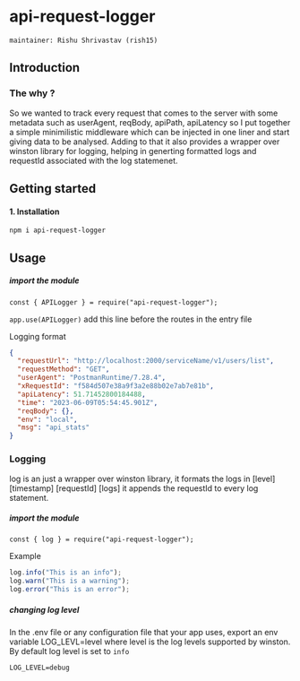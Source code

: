 # api-request-logger

`maintainer: Rishu Shrivastav (rish15)`

## Introduction

### The why ?

So we wanted to track every request that comes to the server with some metadata such as userAgent, reqBody, apiPath, apiLatency so I put together a simple minimilistic middleware which can be injected in one liner and start giving data to be analysed.
Adding to that it also provides a wrapper over winston library for logging, helping in generting formatted logs and requestId associated with the log statemenet.

## Getting started

#### 1. Installation

`npm i api-request-logger`

## Usage

##### import the module

`const { APILogger } = require("api-request-logger");`

`app.use(APILogger)` add this line before the routes in the entry file


Logging format 

```json
{
  "requestUrl": "http://localhost:2000/serviceName/v1/users/list",
  "requestMethod": "GET",
  "userAgent": "PostmanRuntime/7.28.4",
  "xRequestId": "f584d507e38a9f3a2e88b02e7ab7e81b",
  "apiLatency": 51.71452800184488,
  "time": "2023-06-09T05:54:45.901Z",
  "reqBody": {},
  "env": "local",
  "msg": "api_stats"
}
```

### Logging 
log is an just a wrapper over winston library, it formats the logs in [level] [timestamp] [requestId] [logs] it appends the requestId to every log statement.
##### import the module 
`const { log } = require("api-request-logger");`

Example 
```javascript 
log.info("This is an info");
log.warn("This is a warning");
log.error("This is an error");
```

##### changing log level 
In the .env file or any configuration file that your app uses, export an env variable LOG_LEVL=level where level is the log levels supported by winston. By default log level is set to ```info``` 
```.env 
LOG_LEVEL=debug
```




